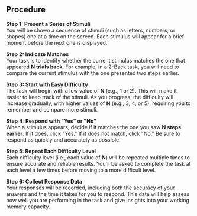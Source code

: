 ## Procedure

**Step 1: Present a Series of Stimuli**  
You will be shown a sequence of stimuli (such as letters, numbers, or shapes) one at a time on the screen. Each stimulus will appear for a brief moment before the next one is displayed.

**Step 2: Indicate Matches**  
Your task is to identify whether the current stimulus matches the one that appeared **N trials back**. For example, in a 2-Back task, you will need to compare the current stimulus with the one presented two steps earlier.

**Step 3: Start with Easy Difficulty**  
The task will begin with a low value of **N** (e.g., 1 or 2). This will make it easier to keep track of the stimuli. As you progress, the difficulty will increase gradually, with higher values of **N** (e.g., 3, 4, or 5), requiring you to remember and compare more stimuli.

**Step 4: Respond with "Yes" or "No"**  
When a stimulus appears, decide if it matches the one you saw **N steps earlier**. If it does, click "Yes." If it does not match, click "No." Be sure to respond as quickly and accurately as possible.

**Step 5: Repeat Each Difficulty Level**  
Each difficulty level (i.e., each value of **N**) will be repeated multiple times to ensure accurate and reliable results. You'll be asked to complete the task at each level a few times before moving to a more difficult level.

**Step 6: Collect Response Data**  
Your responses will be recorded, including both the accuracy of your answers and the time it takes for you to respond. This data will help assess how well you are performing in the task and give insights into your working memory capacity.
